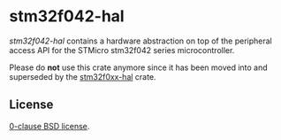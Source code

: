 stm32f042-hal
=============

_stm32f042-hal_ contains a hardware abstraction on top of the peripheral access
API for the STMicro stm32f042 series microcontroller.

Please do **not** use this crate anymore since it has been moved into and superseded
by the [stm32f0xx-hal][] crate.

[stm32f0xx-hal]: https://github.com/stm32-rs/stm32f0xx-hal

License
-------

[0-clause BSD license](LICENSE-0BSD.txt).
